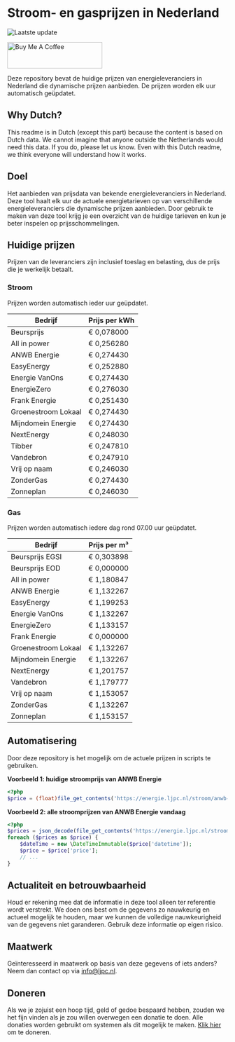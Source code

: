 # Stroom- en gasprijzen in Nederland

![Laatste update](https://img.shields.io/badge/laatste%20update-2024--01--12%2004%3A00%20CET-brightgreen)

<a href="https://www.buymeacoffee.com/Lars-" target="_blank"><img src="https://cdn.buymeacoffee.com/buttons/v2/default-orange.png" alt="Buy Me A Coffee" height="60" style="height: 60px !important;width: 217px !important;" ></a>

Deze repository bevat de huidige prijzen van energieleveranciers in Nederland die dynamische prijzen aanbieden. De prijzen worden elk uur automatisch geüpdatet.

## Why Dutch?

This readme is in Dutch (except this part) because the content is based on Dutch data. We cannot imagine that anyone outside the Netherlands would need this data. If you do, please let us know. Even with this Dutch readme, we think
everyone will understand how it works.

## Doel

Het aanbieden van prijsdata van bekende energieleveranciers in Nederland. Deze tool haalt elk uur de actuele energietarieven op van verschillende energieleveranciers die dynamische prijzen aanbieden. Door gebruik te maken van deze tool
krijg je een overzicht van de huidige tarieven en kun je beter inspelen op prijsschommelingen.

## Huidige prijzen

Prijzen van de leveranciers zijn inclusief toeslag en belasting, dus de prijs die je werkelijk betaalt.

### Stroom

Prijzen worden automatisch ieder uur geüpdatet.

 Bedrijf | Prijs per kWh 
---------|---------------
Beursprijs | € 0,078000
All in power | € 0,256280
ANWB Energie | € 0,274430
EasyEnergy | € 0,252880
Energie VanOns | € 0,274430
EnergieZero | € 0,276030
Frank Energie | € 0,251430
Groenestroom Lokaal | € 0,274430
Mijndomein Energie | € 0,274430
NextEnergy | € 0,248030
Tibber | € 0,247810
Vandebron | € 0,247910
Vrij op naam | € 0,246030
ZonderGas | € 0,274430
Zonneplan | € 0,246030


### Gas

Prijzen worden automatisch iedere dag rond 07.00 uur geüpdatet.

 Bedrijf | Prijs per m³ 
---------|--------------
Beursprijs EGSI | € 0,303898
Beursprijs EOD | € 0,000000
All in power | € 1,180847
ANWB Energie | € 1,132267
EasyEnergy | € 1,199253
Energie VanOns | € 1,132267
EnergieZero | € 1,133157
Frank Energie | € 0,000000
Groenestroom Lokaal | € 1,132267
Mijndomein Energie | € 1,132267
NextEnergy | € 1,201757
Vandebron | € 1,179777
Vrij op naam | € 1,153057
ZonderGas | € 1,132267
Zonneplan | € 1,153157


## Automatisering

Door deze repository is het mogelijk om de actuele prijzen in scripts te gebruiken.

**Voorbeeld 1: huidige stroomprijs van ANWB Energie**

```php
<?php
$price = (float)file_get_contents('https://energie.ljpc.nl/stroom/anwb-energie-nu.txt');

```

**Voorbeeld 2: alle stroomprijzen van ANWB Energie vandaag**

```php
<?php
$prices = json_decode(file_get_contents('https://energie.ljpc.nl/stroom/all-in-power-vandaag.json'),true);
foreach ($prices as $price) {
    $dateTime = new \DateTimeImmutable($price['datetime']);
    $price = $price['price'];
    // ...
}
```

## Actualiteit en betrouwbaarheid

Houd er rekening mee dat de informatie in deze tool alleen ter referentie wordt verstrekt. We doen ons best om de gegevens zo nauwkeurig en actueel mogelijk te houden, maar we kunnen de volledige nauwkeurigheid van de gegevens niet
garanderen. Gebruik deze informatie op eigen risico.

## Maatwerk

Geïnteresseerd in maatwerk op basis van deze gegevens of iets anders? Neem dan contact op
via [info@ljpc.nl](mailto:info@ljpc.nl?subject=Energie%20prijzen).

## Doneren

Als we je zojuist een hoop tijd, geld of gedoe bespaard hebben, zouden we het fijn vinden als je zou willen overwegen een
donatie te doen. Alle donaties worden gebruikt om systemen als dit mogelijk te
maken. [Klik hier](https://www.buymeacoffee.com/Lars-) om te doneren.
